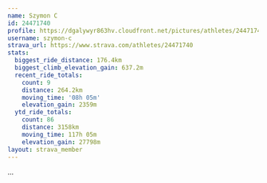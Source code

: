 ```yaml
---
name: Szymon C
id: 24471740
profile: https://dgalywyr863hv.cloudfront.net/pictures/athletes/24471740/7213253/2/large.jpg
username: szymon-c
strava_url: https://www.strava.com/athletes/24471740
stats:
  biggest_ride_distance: 176.4km
  biggest_climb_elevation_gain: 637.2m
  recent_ride_totals:
    count: 9
    distance: 264.2km
    moving_time: '08h 05m'
    elevation_gain: 2359m
  ytd_ride_totals:
    count: 86
    distance: 3158km
    moving_time: 117h 05m
    elevation_gain: 27798m
layout: strava_member
--- 
```

...
